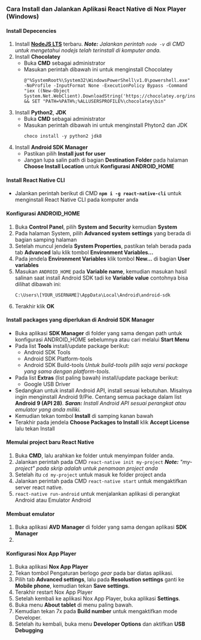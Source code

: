 ### Cara Install dan Jalankan Aplikasi React Native di Nox Player (Windows)

#### Install Depecencies
1. Install **[NodeJS LTS](https://nodejs.org/en/download/)** terbaru. <enter>
  ***Note:** Jalankan perintah `node -v` di CMD untuk mengetahui nodejs telah terinstall di komputer anda.*
2. Install **Chocolatey**
    - Buka **CMD** sebagai administrator
    - Masukan perintah dibawah ini untuk menginstall Chocolatey
      ```shell
      @"%SystemRoot%\System32\WindowsPowerShell\v1.0\powershell.exe" -NoProfile -InputFormat None -ExecutionPolicy Bypass -Command "iex ((New-Object System.Net.WebClient).DownloadString('https://chocolatey.org/install.ps1'))" && SET "PATH=%PATH%;%ALLUSERSPROFILE%\chocolatey\bin"
      ```
3. Install **Python2**, **JDK**
    - Buka **CMD** sebagai administrator
    - Masukan perintah dibawah ini untuk menginstall Phyton2 dan JDK
      ```shell
      choco install -y python2 jdk8
      ```
4. Install **Android SDK Manager**
    - Pastikan pilih **Install just for user**
    - Jangan lupa salin path di bagian **Destination Folder** pada halaman **Choose Install Location** untuk **Konfigurasi ANDROID_HOME**

#### Install React Native CLI
- Jalankan perintah berikut di CMD **`npm i -g react-native-cli`** untuk menginstall React Native CLI pada komputer anda

#### Konfigurasi ANDROID_HOME
1. Buka **Control Panel**, pilih **System and Security** kemudian **System**
2. Pada halaman System, pilih **Advanced system settings** yang berada di bagian samping halaman
3. Setelah muncul jendela **System Properties**, pastikan telah berada pada tab **Advanced** lalu klik tombol **Environment Variables...**
4. Pada jendela **Environment Variables** klik tombol **New...** di bagian **User variables**
5. Masukan `ANDROID_HOME` pada **Variable name**, kemudian masukan hasil salinan saat install Android SDK tadi ke **Variable value** contohnya bisa dilihat dibawah ini:
    ```
    C:\Users\[YOUR_USERNAME]\AppData\Local\Android\android-sdk
    ```
6. Terakhir klik **OK**

#### Install packages yang diperlukan di Android SDK Manager
- Buka aplikasi **SDK Manager** di folder yang sama dengan path untuk konfigurasi ANDROID_HOME sebelumnya atau cari melalui **Start Menu**
- Pada list **Tools** install/update package berikut:
  - Android SDK Tools
  - Android SDK Platform-tools
  - Android SDK Build-tools
    *Untuk build-tools pilih saja versi package yang sama dengan platform-tools.*
- Pada list **Extras** (list paling bawah) install/update package berikut:
  - Google USB Driver
- Sedangkan untuk install Android API, install sesuai kebutuhan. Misalnya ingin menginstall Android 9/Pie. Centang semua package dalam list **Android 9 (API 28)**.
  ***Saran:** Install Android API sesuai perangkat atau emulator yang anda miliki.*
- Kemudian tekan tombol **Install** di samping kanan bawah
- Terakhir pada jendela **Choose Packages to Install** klik **Accept License** lalu tekan Install

#### Memulai project baru React Native
1. Buka **CMD**, lalu arahkan ke folder untuk menyimpan folder anda.
2. Jalankan perintah pada CMD `react-native init my-project`
  ***Note:** "my-project" pada skrip adalah untuk penamaan project anda*
3. Setelah itu `cd my-project` untuk masuk ke folder project anda
3. Jalankan perintah pada CMD `react-native start` untuk mengaktifkan server react native.
4. `react-native run-android` untuk menjalankan aplikasi di perangkat Android atau Emulator Android

#### Membuat emulator
1. Buka aplikasi **AVD Manager** di folder yang sama dengan aplikasi **SDK Manager**
2. 

#### Konfigurasi Nox App Player
1. Buka aplikasi **Nox App Player**
2. Tekan tombol Pengaturan berlogo *gear* pada bar diatas aplikasi.
3. Pilih tab **Advanced settings**, lalu pada **Resolustion settings** ganti ke **Mobile phone**, kemudian tekan **Save settings**.
4. Terakhir restart Nox App Player
5. Setelah kembali ke aplikasi Nox App Player, buka aplikasi **Settings**.
6. Buka menu **About tablet** di menu paling bawah.
7. Kemudian tekan 7x pada **Build number** untuk mengaktifkan mode Developer.
8. Setelah itu kembali, buka menu **Developer Options** dan aktifkan **USB Debugging**

